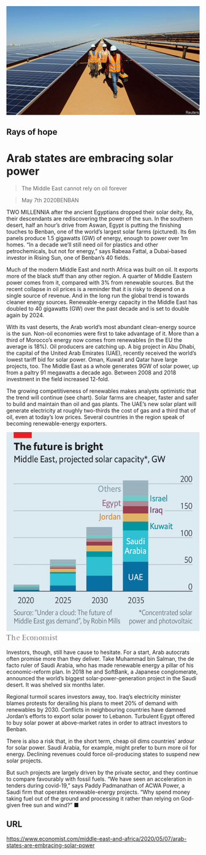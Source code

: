 ![](./images/20200509_MAP003_0.jpg)

## Rays of hope

# Arab states are embracing solar power

> The Middle East cannot rely on oil forever

> May 7th 2020BENBAN

TWO MILLENNIA after the ancient Egyptians dropped their solar deity, Ra, their descendants are rediscovering the power of the sun. In the southern desert, half an hour’s drive from Aswan, Egypt is putting the finishing touches to Benban, one of the world’s largest solar farms (pictured). Its 6m panels produce 1.5 gigawatts (GW) of energy, enough to power over 1m homes. “In a decade we’ll still need oil for plastics and other petrochemicals, but not for energy,” says Rabeaa Fattal, a Dubai-based investor in Rising Sun, one of Benban’s 40 fields.

Much of the modern Middle East and north Africa was built on oil. It exports more of the black stuff than any other region. A quarter of Middle Eastern power comes from it, compared with 3% from renewable sources. But the recent collapse in oil prices is a reminder that it is risky to depend on a single source of revenue. And in the long run the global trend is towards cleaner energy sources. Renewable-energy capacity in the Middle East has doubled to 40 gigawatts (GW) over the past decade and is set to double again by 2024.

With its vast deserts, the Arab world’s most abundant clean-energy source is the sun. Non-oil economies were first to take advantage of it. More than a third of Morocco’s energy now comes from renewables (in the EU the average is 18%). Oil producers are catching up. A big project in Abu Dhabi, the capital of the United Arab Emirates (UAE), recently received the world’s lowest tariff bid for solar power. Oman, Kuwait and Qatar have large projects, too. The Middle East as a whole generates 9GW of solar power, up from a paltry 91 megawatts a decade ago. Between 2008 and 2018 investment in the field increased 12-fold.

The growing competitiveness of renewables makes analysts optimistic that the trend will continue (see chart). Solar farms are cheaper, faster and safer to build and maintain than oil and gas plants. The UAE’s new solar plant will generate electricity at roughly two-thirds the cost of gas and a third that of oil, even at today’s low prices. Several countries in the region speak of becoming renewable-energy exporters.



![](./images/20200509_MAC400.png)

Investors, though, still have cause to hesitate. For a start, Arab autocrats often promise more than they deliver. Take Muhammad bin Salman, the de facto ruler of Saudi Arabia, who has made renewable energy a pillar of his economic-reform plan. In 2018 he and SoftBank, a Japanese conglomerate, announced the world’s biggest solar-power-generation project in the Saudi desert. It was shelved six months later.

Regional turmoil scares investors away, too. Iraq’s electricity minister blames protests for derailing his plans to meet 20% of demand with renewables by 2030. Conflicts in neighbouring countries have damned Jordan’s efforts to export solar power to Lebanon. Turbulent Egypt offered to buy solar power at above-market rates in order to attract investors to Benban.

There is also a risk that, in the short term, cheap oil dims countries’ ardour for solar power. Saudi Arabia, for example, might prefer to burn more oil for energy. Declining revenues could force oil-producing states to suspend new solar projects.

But such projects are largely driven by the private sector, and they continue to compare favourably with fossil fuels. “We have seen an acceleration in tenders during covid-19,” says Paddy Padmanathan of ACWA Power, a Saudi firm that operates renewable-energy projects. “Why spend money taking fuel out of the ground and processing it rather than relying on God-given free sun and wind?” ■

## URL

https://www.economist.com/middle-east-and-africa/2020/05/07/arab-states-are-embracing-solar-power
